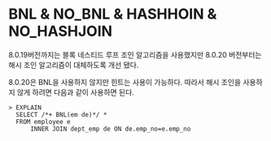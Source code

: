 # BNL & NO_BNL & HASHHOIN & NO_HASHJOIN

8.0.19버전까지는 블록 네스티드 루프 조인 알고리즘을 사용했지만 8.0.20 버전부터는 해시 조인 알고리즘이 대체하도록 개선 됐다. 

8.0.20은 BNL을 사용하지 않지만 힌트는 사용이 가능하다. 따라서 해시 조인을 사용하지 않게 하려면 다음과 같이 사용하면 된다.

```mysql
> EXPLAIN
  SELECT /*+ BNL(em de)*/ *
  FROM employee e
	  INNER JOIN dept_emp de ON de.emp_no=e.emp_no
```

